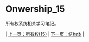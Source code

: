 # Onwership_15

所有权系统相关学习笔记。 


| [上一页：所有权(15)](../15_ownership/15_ownership.md) | [下一页：结构体](../16_slice/16_slice.md) |